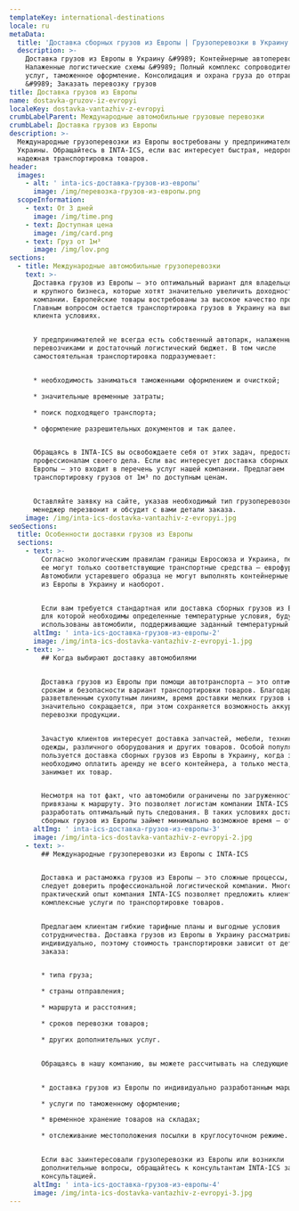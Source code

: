 ```yaml
---
templateKey: international-destinations
locale: ru
metaData:
  title: 'Доставка сборных грузов из Европы | Грузоперевозки в Украину '
  description: >-
    Доставка грузов из Европы в Украину &#9989; Контейнерные автоперевозки.
    Налаженные логистические схемы &#9989; Полный комплекс сопроводительных
    услуг, таможенное оформление. Консолидация и охрана груза до отправки
    &#9989; Заказать перевозку грузов 
title: Доставка грузов из Европы
name: dostavka-gruzov-iz-evropyi
localeKey: dostavka-vantazhiv-z-evropyi
crumbLabelParent: Международные автомобильные грузовые перевозки
crumbLabel: Доставка грузов из Европы
description: >-
  Международные грузоперевозки из Европы востребованы у предпринимателей
  Украины. Обращайтесь в INTA-ICS, если вас интересует быстрая, недорогая и
  надежная транспортировка товаров.
header:
  images:
    - alt: ' inta-ics-доставка-грузов-из-европы'
      image: /img/перевозка-грузов-из-европы.png
  scopeInformation:
    - text: От 3 дней
      image: /img/time.png
    - text: Доступная цена
      image: /img/card.png
    - text: Груз от 1м³
      image: /img/lov.png
sections:
  - title: Международные автомобильные грузоперевозки
    text: >-
      Доставка грузов из Европы — это оптимальный вариант для владельцев малого
      и крупного бизнеса, которые хотят значительно увеличить доходность своей
      компании. Европейские товары востребованы за высокое качество продукции.
      Главным вопросом остается транспортировка грузов в Украину на выгодных для
      клиента условиях.


      У предпринимателей не всегда есть собственный автопарк, налаженные связи с
      перевозчиками и достаточный логистический бюджет. В том числе
      самостоятельная транспортировка подразумевает:


      * необходимость заниматься таможенными оформлением и очисткой;

      * значительные временные затраты;

      * поиск подходящего транспорта;

      * оформление разрешительных документов и так далее.


      Обращаясь в INTA-ICS вы освобождаете себя от этих задач, предоставляя их
      профессионалам своего дела. Если вас интересует доставка сборных грузов из
      Европы — это входит в перечень услуг нашей компании. Предлагаем
      транспортировку грузов от 1м³ по доступным ценам.


      Оставляйте заявку на сайте, указав необходимый тип грузоперевозок. Наш
      менеджер перезвонит и обсудит с вами детали заказа.
    image: /img/inta-ics-dostavka-vantazhiv-z-evropyi.jpg
seoSections:
  title: Особенности доставки грузов из Европы
  sections:
    - text: >-
        Согласно экологическим правилам границы Евросоюза и Украина, пересекать
        ее могут только соответствующие транспортные средства — еврофуры.
        Автомобили устаревшего образца не могут выполнять контейнерные перевозки
        из Европы в Украину и наоборот.


        Если вам требуется стандартная или доставка сборных грузов из Европы,
        для которой необходимы определенные температурные условия, будут
        использованы автомобили, поддерживающие заданный температурный режим.
      altImg: ' inta-ics-доставка-грузов-из-европы-2'
      image: /img/inta-ics-dostavka-vantazhiv-z-evropyi-1.jpg
    - text: >-
        ## Когда выбирают доставку автомобилями


        Доставка грузов из Европы при помощи автотранспорта — это оптимальный по
        срокам и безопасности вариант транспортировки товаров. Благодаря
        разветвленным сухопутным линиям, время доставки мелких грузов из Европы
        значительно сокращается, при этом сохраняется возможность аккуратной
        перевозки продукции.


        Зачастую клиентов интересует доставка запчастей, мебели, техники,
        одежды, различного оборудования и других товаров. Особой популярностью
        пользуется доставка сборных грузов из Европы в Украину, когда заказчикам
        необходимо оплатить аренду не всего контейнера, а только места, которое
        занимает их товар.


        Несмотря на тот факт, что автомобили ограничены по загруженности, они не
        привязаны к маршруту. Это позволяет логистам компании INTA-ICS легко
        разработать оптимальный путь следования. В таких условиях доставка
        сборных грузов из Европы займет минимально возможное время — от 3 дней.
      altImg: ' inta-ics-доставка-грузов-из-европы-3'
      image: /img/inta-ics-dostavka-vantazhiv-z-evropyi-2.jpg
    - text: >-
        ## Международные грузоперевозки из Европы с INTA-ICS


        Доставка и растаможка грузов из Европы — это сложные процессы, которые
        следует доверить профессиональной логистической компании. Многолетний
        практический опыт компания INTA-ICS позволяет предложить клиентам
        комплексные услуги по транспортировке товаров.


        Предлагаем клиентам гибкие тарифные планы и выгодные условия
        сотрудничества. Доставка грузов из Европы в Украину рассматривается
        индивидуально, поэтому стоимость транспортировки зависит от деталей
        заказа:


        * типа груза;

        * страны отправления;

        * маршрута и расстояния;

        * сроков перевозки товаров;

        * других дополнительных услуг.


        Обращаясь в нашу компанию, вы можете рассчитывать на следующие услуги:


        * доставка грузов из Европы по индивидуально разработанным маршрутам;

        * услуги по таможенному оформлению;

        * временное хранение товаров на складах;

        * отслеживание местоположения посылки в круглосуточном режиме.


        Если вас заинтересовали грузоперевозки из Европы или возникли
        дополнительные вопросы, обращайтесь к консультантам INTA-ICS за
        консультацией.
      altImg: ' inta-ics-доставка-грузов-из-европы-4'
      image: /img/inta-ics-dostavka-vantazhiv-z-evropyi-3.jpg
---
```

